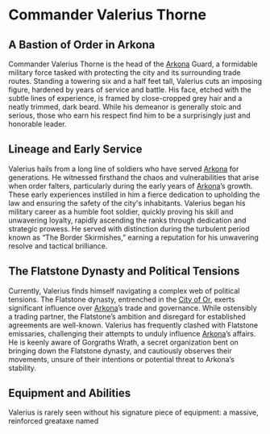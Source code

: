 # Commander Valerius Thorne

## A Bastion of Order in Arkona

Commander Valerius Thorne is the head of the [Arkona](/generated/city/arkona.md) Guard, a formidable military force tasked with protecting the city and its surrounding trade routes. Standing a towering six and a half feet tall, Valerius cuts an imposing figure, hardened by years of service and battle. His face, etched with the subtle lines of experience, is framed by close-cropped grey hair and a neatly trimmed, dark beard. While his demeanor is generally stoic and serious, those who earn his respect find him to be a surprisingly just and honorable leader.

## Lineage and Early Service

Valerius hails from a long line of soldiers who have served [Arkona](/generated/city/arkona.md) for generations. He witnessed firsthand the chaos and vulnerabilities that arise when order falters, particularly during the early years of [Arkona](/geography/settlement/city/arkona.md)’s growth. These early experiences instilled in him a fierce dedication to upholding the law and ensuring the safety of the city's inhabitants. Valerius began his military career as a humble foot soldier, quickly proving his skill and unwavering loyalty, rapidly ascending the ranks through dedication and strategic prowess. He served with distinction during the turbulent period known as “The Border Skirmishes,” earning a reputation for his unwavering resolve and tactical brilliance.

## The Flatstone Dynasty and Political Tensions

Currently, Valerius finds himself navigating a complex web of political tensions. The Flatstone dynasty, entrenched in the [City of Or](/geography/settlement/city/city-of-or.md), exerts significant influence over [Arkona](/generated/city/arkona.md)’s trade and governance. While ostensibly a trading partner, the Flatstone’s ambition and disregard for established agreements are well-known. Valerius has frequently clashed with Flatstone emissaries, challenging their attempts to unduly influence [Arkona](/geography/settlement/city/arkona.md)’s affairs. He is keenly aware of Gorgraths Wrath, a secret organization bent on bringing down the Flatstone dynasty, and cautiously observes their movements, unsure of their intentions or potential threat to Arkona’s stability.

## Equipment and Abilities

Valerius is rarely seen without his signature piece of equipment: a massive, reinforced greataxe named 
